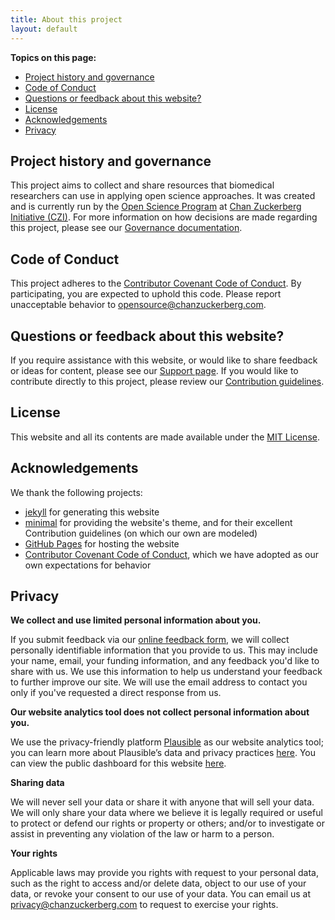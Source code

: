 ```yaml
---
title: About this project
layout: default
---
```


**Topics on this page:**
- [Project history and governance](#project-history-and-governance)
- [Code of Conduct](#code-of-conduct)
- [Questions or feedback about this website?](#questions-or-feedback-about-this-website)
- [License](#license)
- [Acknowledgements](#acknowledgements)
- [Privacy](#privacy)

## Project history and governance

This project aims to collect and share resources that biomedical researchers can use in applying open science approaches.
It was created and is currently run by the 
[Open Science Program](https://chanzuckerberg.com/science/programs-resources/open-science/)
at [Chan Zuckerberg Initiative (CZI)](https://chanzuckerberg.com/).
For more information on how decisions are made regarding this project,
please see our [Governance documentation](GOVERNANCE.md).

## Code of Conduct

This project adheres to the [Contributor Covenant Code of Conduct](/open-science/CODE_OF_CONDUCT).
By participating, you are expected to uphold this code.
Please report unacceptable behavior to <opensource@chanzuckerberg.com>.

## Questions or feedback about this website?

If you require assistance with this website,
or would like to share feedback or ideas for content,
please see our [Support page](/open-science/SUPPORT).
If you would like to contribute directly to this project,
please review our [Contribution guidelines](/open-science/CONTRIBUTING).

## License

This website and all its contents are made available under the [MIT License](/open-science/LICENSE).

## Acknowledgements

We thank the following projects:

- [jekyll](https://jekyllrb.com/) for generating this website
- [minimal](https://github.com/pages-themes/minimal) for providing the website's theme,
and for their excellent Contribution guidelines (on which our own are modeled)
- [GitHub Pages](https://pages.github.com/) for hosting the website
- [Contributor Covenant Code of Conduct](https://www.contributor-covenant.org/), which we have adopted as our own expectations for behavior

## Privacy

**We collect and use limited personal information about you.**

If you submit feedback via our [online feedback form](https://docs.google.com/forms/d/e/1FAIpQLSck9Vf1a0j6tHWWpitj5l6TgogVPk1CfBGViGZZhe8ZzgHPiA/viewform),
we will collect personally identifiable information that you provide to us.
This may include your name, email, your funding information,
and any feedback you'd like to share with us.
We use this information to help us understand your feedback to further improve our site.
We will use the email address to contact you only if you've requested a direct response from us.

**Our website analytics tool does not collect personal information about you.**

We use the privacy-friendly platform [Plausible](https://plausible.io) as our website analytics tool;
you can learn more about Plausible’s data and privacy practices [here](https://plausible.io/data-policy).
You can view the public dashboard for this website [here](https://plausible.io/chanzuckerberg.github.io%2Fopen-science).

**Sharing data**

We will never sell your data or share it with anyone that will sell your data. 
We will only share your data where we believe it is legally required or useful 
to protect or defend our rights or property or others; 
and/or to investigate or assist in preventing any violation of the law or harm to a person.

**Your rights**

Applicable laws may provide you rights with request to your personal data,
such as the right to access and/or delete data,
object to our use of your data, 
or revoke your consent to our use of your data.
You can email us at [privacy@chanzuckerberg.com](privacy@chanzuckerberg.com)
to request to exercise your rights.
